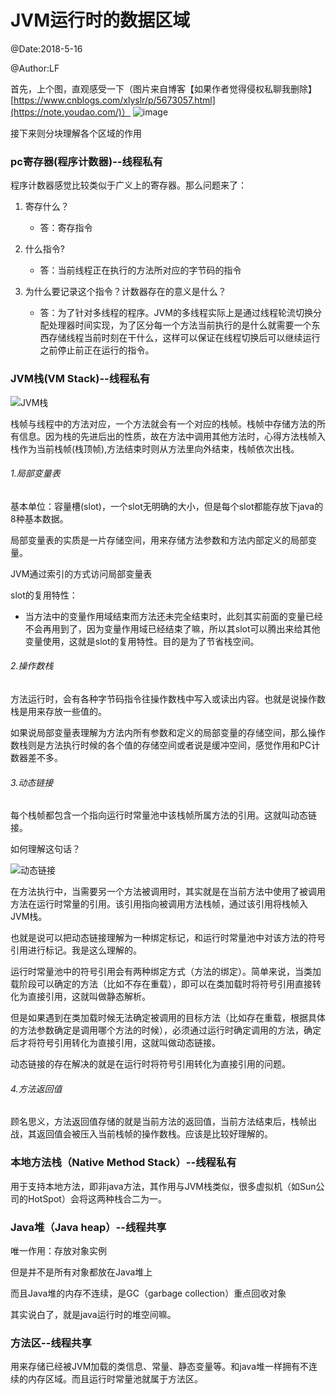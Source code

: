# JVM运行时的数据区域

@Date:2018-5-16

@Author:LF

首先，上个图，直观感受一下（图片来自博客【如果作者觉得侵权私聊我删除】[https://www.cnblogs.com/xlyslr/p/5673057.html](https://note.youdao.com/)）
![image](https://images2015.cnblogs.com/blog/361896/201607/361896-20160715114141857-1215046900.png)

接下来则分块理解各个区域的作用

### pc寄存器(程序计数器)--线程私有
程序计数器感觉比较类似于广义上的寄存器。那么问题来了：

1. 寄存什么？

    - 答：寄存指令
2. 什么指令?

    - 答：当前线程正在执行的方法所对应的字节码的指令
3. 为什么要记录这个指令？计数器存在的意义是什么？

    - 答：为了针对多线程的程序。JVM的多线程实际上是通过线程轮流切换分配处理器时间实现，为了区分每一个方法当前执行的是什么就需要一个东西存储线程当前时刻在干什么，这样可以保证在线程切换后可以继续运行之前停止前正在运行的指令。

### JVM栈(VM Stack)--线程私有

![![JVM栈]()](https://note.youdao.com/yws/api/personal/file/7A5D1799FBE14EA9BEADA063034C5515?method=download&shareKey=3da6da08aff41d90d837fc63c1602f4e)

栈帧与线程中的方法对应，一个方法就会有一个对应的栈帧。栈帧中存储方法的所有信息。因为栈的先进后出的性质，故在方法中调用其他方法时，心得方法栈帧入栈作为当前栈帧(栈顶帧),方法结束时则从方法里向外结束，栈帧依次出栈。

###### 1.局部变量表
基本单位：容量槽(slot)，一个slot无明确的大小，但是每个slot都能存放下java的8种基本数据。

局部变量表的实质是一片存储空间，用来存储方法参数和方法内部定义的局部变量。

JVM通过索引的方式访问局部变量表

slot的复用特性：

- 当方法中的变量作用域结束而方法还未完全结束时，此刻其实前面的变量已经不会再用到了，因为变量作用域已经结束了嘛，所以其slot可以腾出来给其他变量使用，这就是slot的复用特性。目的是为了节省栈空间。

###### 2.操作数栈
方法运行时，会有各种字节码指令往操作数栈中写入或读出内容。也就是说操作数栈是用来存放一些值的。

如果说局部变量表理解为方法内所有参数和定义的局部变量的存储空间，那么操作数栈则是方法执行时候的各个值的存储空间或者说是缓冲空间，感觉作用和PC计数器差不多。

###### 3.动态链接
每个栈帧都包含一个指向运行时常量池中该栈帧所属方法的引用。这就叫动态链接。

如何理解这句话？

![动态链接](https://note.youdao.com/yws/api/personal/file/4AEC9F9606EF4C5FB966DE5F059892D1?method=download&shareKey=0b0083416efe647ba0c020234b097b4f)

在方法执行中，当需要另一个方法被调用时，其实就是在当前方法中使用了被调用方法在运行时常量的引用。该引用指向被调用方法栈帧，通过该引用将栈帧入JVM栈。

也就是说可以把动态链接理解为一种绑定标记，和运行时常量池中对该方法的符号引用进行标记。我是这么理解的。

运行时常量池中的符号引用会有两种绑定方式（方法的绑定）。简单来说，当类加载阶段可以确定的方法（比如不存在重载），即可以在类加载时将符号引用直接转化为直接引用，这就叫做静态解析。

但是如果遇到在类加载时候无法确定被调用的目标方法（比如存在重载，根据具体的方法参数确定是调用哪个方法的时候），必须通过运行时确定调用的方法，确定后才将符号引用转化为直接引用，这就叫做动态链接。

动态链接的存在解决的就是在运行时将符号引用转化为直接引用的问题。

###### 4.方法返回值

顾名思义，方法返回值存储的就是当前方法的返回值，当前方法结束后，栈帧出战，其返回值会被压入当前栈帧的操作数栈。应该是比较好理解的。

### 本地方法栈（Native Method Stack）--线程私有
用于支持本地方法，即非java方法，其作用与JVM栈类似，很多虚拟机（如Sun公司的HotSpot）会将这两种栈合二为一。

### Java堆（Java heap）--线程共享

唯一作用：存放对象实例

但是并不是所有对象都放在Java堆上

而且Java堆的内存不连续，是GC（garbage collection）重点回收对象

其实说白了，就是java运行时的堆空间嘛。

### 方法区--线程共享

用来存储已经被JVM加载的类信息、常量、静态变量等。和java堆一样拥有不连续的内存区域。而且运行时常量池就属于方法区。

